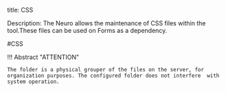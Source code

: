 title: CSS

Description: The Neuro allows the maintenance of CSS files within the tool.These files can be used on Forms as
a dependency.

#CSS


!!! Abstract "ATTENTION"

    The folder is a physical grouper of the files on the server, for organization purposes. The configured folder does not interfere  with system operation.

